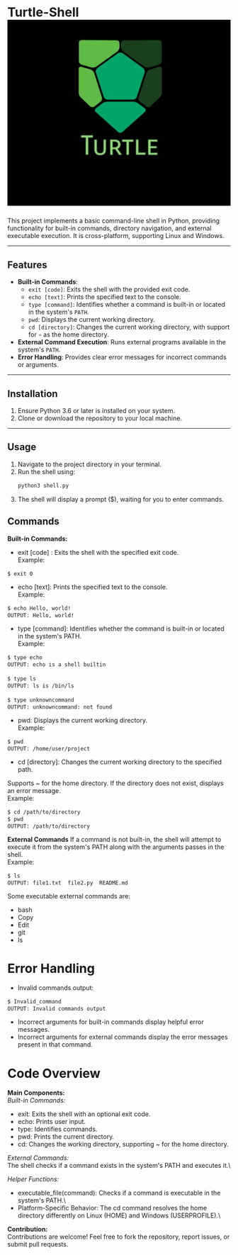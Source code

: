 # Turtle-Shell <img title="turtle_logo" alt="turtle-shell" src="/img.png">
This project implements a basic command-line shell in Python, providing functionality for built-in commands, directory navigation, and external executable execution. It is cross-platform, supporting Linux and Windows.

---

## Features

- **Built-in Commands**:
  - `exit [code]`: Exits the shell with the provided exit code.
  - `echo [text]`: Prints the specified text to the console.
  - `type [command]`: Identifies whether a command is built-in or located in the system's `PATH`.
  - `pwd`: Displays the current working directory.
  - `cd [directory]`: Changes the current working directory, with support for `~` as the home directory.
- **External Command Execution**: Runs external programs available in the system's `PATH`.
- **Error Handling**: Provides clear error messages for incorrect commands or arguments.

---

## Installation

1. Ensure Python 3.6 or later is installed on your system.
2. Clone or download the repository to your local machine.

---

## Usage

1. Navigate to the project directory in your terminal.
2. Run the shell using:
   ```bash
   python3 shell.py
3. The shell will display a prompt ($), waiting for you to enter commands.

## Commands
**Built-in Commands:**

* exit [code] :
Exits the shell with the specified exit code.\
Example:
```
$ exit 0
   ```

* echo [text]:
Prints the specified text to the console.\
Example:
```
$ echo Hello, world!
OUTPUT: Hello, world!
```
* type [command]:
Identifies whether the command is built-in or located in the system's PATH.\
Example:
```
$ type echo
OUTPUT: echo is a shell builtin

$ type ls
OUTPUT: ls is /bin/ls

$ type unknowncommand
OUTPUT: unknowncommand: not found
```
* pwd:
Displays the current working directory.\
Example:
```
$ pwd
OUTPUT: /home/user/project
```
* cd [directory]:
Changes the current working directory to the specified path.

Supports ~ for the home directory.
If the directory does not exist, displays an error message.\
Example:
```
$ cd /path/to/directory
$ pwd
OUTPUT: /path/to/directory
```
**External Commands**
If a command is not built-in, the shell will attempt to execute it from the system's PATH along with the arguments passes in the shell.\
Example:
```
$ ls
OUTPUT: file1.txt  file2.py  README.md
```
Some executable external commands are:
* bash
* Copy
* Edit
* git
* ls

# Error Handling
* Invalid commands output:
```
$ Invalid_command
OUTPUT: Invalid commands output
```
* Incorrect arguments for built-in commands display helpful error messages.
* Incorrect arguments for external commands display the error messages present in that command.

# Code Overview
**Main Components:**\
*Built-in Commands:*
* exit: Exits the shell with an optional exit code.
* echo: Prints user input.
* type: Identifies commands.
* pwd: Prints the current directory.
* cd: Changes the working directory, supporting ~ for the home directory.

*External Commands:*\
The shell checks if a command exists in the system's PATH and executes it.\

*Helper Functions:*
* executable_file(command): Checks if a command is executable in the system's PATH.\
* Platform-Specific Behavior:
The cd command resolves the home directory differently on Linux (HOME) and Windows (USERPROFILE).\

**Contribution:**\
Contributions are welcome! Feel free to fork the repository, report issues, or submit pull requests.



